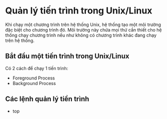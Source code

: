 # Quản lý tiến trình trong Unix/Linux
Khi chạy một chương trình trên hệ thống Unix, hệ thống tạo một môi trường đặc biệt cho chương trình đó. Môi trường này chứa mọi thứ cần thiết cho hệ thống chạy chương trình nếu như không có chương trình khác đang chạy trên hệ thống.
## Bắt đầu một tiến trình trong Unix/Linux
Có 2 cách để chạy 1 tiến trình:
* Foreground Process
* Background Process
## Các lệnh quản lý tiền trình 

* top
```


